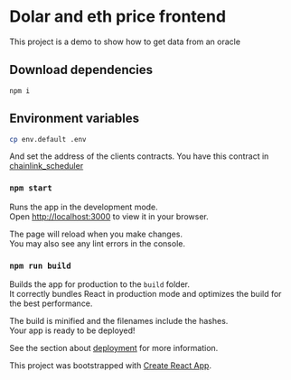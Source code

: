 # Dolar and eth price frontend 

This project is a demo to show how to get data from an oracle

## Download dependencies

`npm i` 

## Environment variables 

```bash
cp env.default .env
```
And set the address of the clients contracts.
You have this contract in [chainlink_scheduler](https://github.com/Sensei-Node/chainlink/tree/main/chainlink_scheduler)

### `npm start`

Runs the app in the development mode.\
Open [http://localhost:3000](http://localhost:3000) to view it in your browser.

The page will reload when you make changes.\
You may also see any lint errors in the console.


### `npm run build`

Builds the app for production to the `build` folder.\
It correctly bundles React in production mode and optimizes the build for the best performance.

The build is minified and the filenames include the hashes.\
Your app is ready to be deployed!

See the section about [deployment](https://facebook.github.io/create-react-app/docs/deployment) for more information.

This project was bootstrapped with [Create React App](https://github.com/facebook/create-react-app). 
